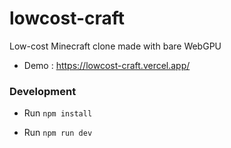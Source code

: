 # lowcost-craft
Low-cost Minecraft clone made with bare WebGPU

* Demo : https://lowcost-craft.vercel.app/

### Development

* Run `npm install`

* Run `npm run dev`
